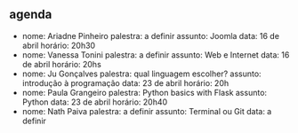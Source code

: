 agenda
---

-
 	nome: Ariadne Pinheiro
	palestra: a definir
	assunto: Joomla
	data: 16 de abril
	horário: 20h30
-
	nome: Vanessa Tonini
	palestra: a definir
	assunto: Web e Internet
	data: 16 de abril
	horário: 20hs
-
	nome: Ju Gonçalves
	palestra: qual linguagem escolher?
	assunto: introdução à programação
	data: 23 de abril
	horário: 20h
-
	nome: Paula Grangeiro
	palestra: Python basics with Flask
	assunto: Python
	data: 23 de abril
	horário: 20h40
-
	nome: Nath Paiva
	palestra: a definir
	assunto: Terminal ou Git
	data: a definir
